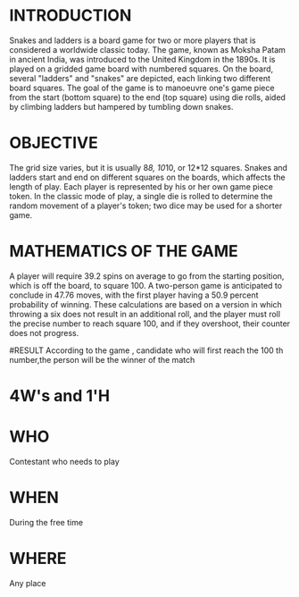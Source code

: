 
# INTRODUCTION
 Snakes and ladders is a board game for two or more players that is considered a worldwide classic today. The game, known as Moksha Patam in ancient India, was introduced to the United Kingdom in the 1890s. It is played on a gridded game board with numbered squares. On the board, several "ladders" and "snakes" are depicted, each linking two different board squares. The goal of the game is to manoeuvre one's game piece from the start (bottom square) to the end (top square) using die rolls, aided by climbing ladders but hampered by tumbling down snakes.

# OBJECTIVE 
 The grid size varies, but it is usually 8*8, 10*10, or 12*12 squares. Snakes and ladders start and end on different squares on the boards, which affects the length of play. Each player is represented by his or her own game piece token. In the classic mode of play, a single die is rolled to determine the random movement of a player's token; two dice may be used for a shorter game.

# MATHEMATICS OF THE GAME
 A player will require 39.2 spins on average to go from the starting position, which is off the board, to square 100. A two-person game is anticipated to conclude in 47.76 moves, with the first player having a 50.9 percent probability of winning. These calculations are based on a version in which throwing a six does not result in an additional roll, and the player must roll the precise number to reach square 100, and if they overshoot, their counter does not progress.

#RESULT
 According to the game , candidate who will first reach the 100 th number,the person will be the winner of the match

# 4W's and 1'H

# WHO
Contestant who needs to play

# WHEN 
During the free time

# WHERE
 Any place



